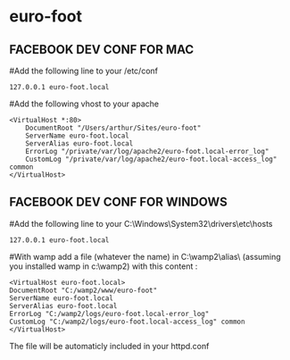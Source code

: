 euro-foot
=========

FACEBOOK DEV CONF FOR MAC
-------------------------

#Add the following line to your /etc/conf

    127.0.0.1 euro-foot.local

#Add the following vhost to your apache

    <VirtualHost *:80>
        DocumentRoot "/Users/arthur/Sites/euro-foot"
        ServerName euro-foot.local
        ServerAlias euro-foot.local
        ErrorLog "/private/var/log/apache2/euro-foot.local-error_log"
        CustomLog "/private/var/log/apache2/euro-foot.local-access_log" common
    </VirtualHost>

FACEBOOK DEV CONF FOR WINDOWS
-----------------------------

#Add the following line to your C:\Windows\System32\drivers\etc\hosts

    127.0.0.1 euro-foot.local

#With wamp add a file (whatever the name) in C:\wamp2\alias\ (assuming you installed wamp in c:\wamp2) with this content :

    <VirtualHost euro-foot.local>
	DocumentRoot "C:/wamp2/www/euro-foot"
	ServerName euro-foot.local
	ServerAlias euro-foot.local
	ErrorLog "C:/wamp2/logs/euro-foot.local-error_log"
	CustomLog "C:/wamp2/logs/euro-foot.local-access_log" common
    </VirtualHost>

The file will be automaticly included in your httpd.conf

